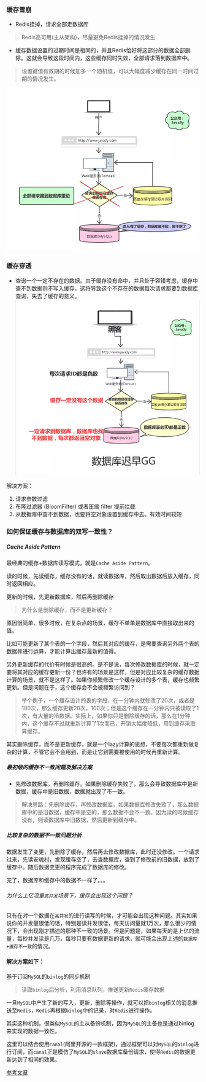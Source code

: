 ### 缓存雪崩

- Redis挂掉，请求全部走数据库
> Redis高可用(主从架构)，尽量避免Redis挂掉的情况发生

- 缓存数据设置的过期时间是相同的，并且Redis恰好将这部分的数据全部删除。这就会导致这段时间内，这些缓存同时失效，全部请求落到数据库中。
> 设置键值有效期的时候加多一个随机值，可以大幅度减少缓存在同一时间过期的情况发生。


![](assets/markdown-img-paste-20190917215802997.png)

### 缓存穿透

- 查询一个一定不存在的数据。由于缓存没有命中，并且处于容错考虑，缓存中查不到数据则不写入缓存，这将导致这个不存在的数据每次请求都要到数据库查询，失去了缓存的意义。
 ![](assets/markdown-img-paste-20190917214835686.png)

解决方案：

1. 请求参数过滤
2. 布隆过滤器 (BloomFilter) 或者压缩 filter 提前拦截
3. 从数据库中查不到数据，也要将空对象设置到缓存中去。有效时间较短


### 如何保证缓存与数据库的双写一致性？

##### Cache Aside Pattern

最经典的缓存+数据库读写模式，就是`Cache Aside Pattern`。

读的时候，先读缓存，缓存没有的话，就读数据库，然后取出数据后放入缓存，同时返回相应。

更新的时候，先更新数据库，然后再删除缓存

> 为什么是删除缓存，而不是更新缓存？

原因很简单，很多时候，在复杂点的场景，缓存不单单是数据库中直接取出来的值。

比如可能更新了某个表的一个字段，然后其对应的缓存，是需要查询另外两个表的数据并进行运算，才能计算出缓存最新的值得。

另外更新缓存的代价有时候是很高的。是不是说，每次修改数据库的时候，就一定要将其对应的缓存更新一份？也许有的场景是这样，但是对应比较复杂的缓存数据计算的场景，就不是这样了。如果你频繁修改一个缓存设计的多个表，缓存也频繁更新。但是问题在于，这个缓存会不会被频繁访问到？

> 举个例子，一个缓存设计的表的字段，在一分钟内就修改了20次，或者是100次，那么缓存更新20次，100次；但是这个缓存在一分钟内只被读取了1次，有大量的冷数据。实际上，如果你只是删除缓存的话，那么在1分钟内，这个缓存不过就重新计算了1次而已，开销大幅度降低，用到缓存采取算缓存。

其实删除缓存，而不是更新缓存，就是一个lazy计算的思想，不要每次都重新做复杂的计算，不管它会不会用到，而是让它到需要被使用的时候再重新计算。

##### 最初级的缓存不一致问题及解决方案

- 先修改数据库，再删除缓存。如果删除缓存失败了，那么会导致数据库中是新数据，缓存中是旧数据，数据就出现了不一致。

> 解决思路：先删除缓存，再修改数据库。如果数据库修改失败了，那么数据库中的是旧数据，缓存中是空的，那么数据不会不一致。因为读的时候缓存没有，则读数据库中旧数据，然后更新到缓存中。

##### 比较复杂的数据不一致问题分析

数据发生了变更，先删除了缓存，然后再去修改数据库，此时还没修改。一个请求过来，先读安魂村，发现缓存空了，去查数据库，查到了修改前的旧数据，放到了缓存中。随后数据变更的程序完成了数据库的修改。

完了，数据库和缓存中的数据不一样了。。。

###### 为什么上亿流量`高并发`场景下，缓存会出现这个问题？

只有在对一个数据在`高并发`的进行读写的时候，才可能会出现这种问题。其实如果说你的并发量很低的话，特别是读并发很低，每天访问量就1万次，那么很少的情况下，会出现刚才描述的那种不一致的场景。但是问题是，如果每天的是上亿的流量，每秒并发读是几万，每秒只要有数据更新的请求，就可能会出现上述的`数据库+缓存不一致`的情况。

#### 解决方案如下：

基于订阅`MySQL`的`binlog`的同步机制

> 读取`binlog`后分析，利用消息队列，推送更新`Redis`缓存数据

一旦`MySQL`中产生了新的写入，更新，删除等操作，就可以把`binlog`相关的消息推送至`Redis`，`Redis`再根据`binlog`中的记录，对`Redis`进行操作。

其实这种机制，很类似`MySQL`的主从备份机制，因为`MySQL`的主备也是通过binlog来实现的数据一致性。

这里可以结合使用`canal`(阿里开源的一款框架)，通过框架可以对`MySQL`的`binlog`进行订阅，而`canal`正是模仿了`MySQL`的`slave`数据库备份请求，使得`Redis`的数据更新达到了相同的效果。

[参考文章](https://www.cnblogs.com/hunna/p/11942688.html)

